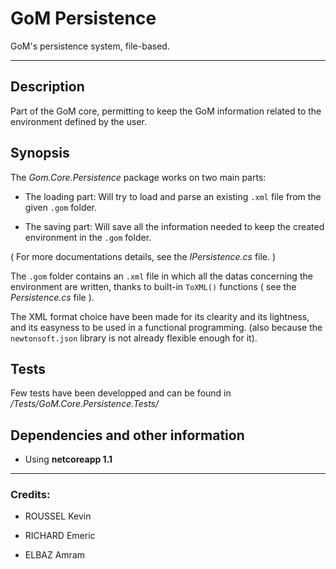 # GoM Persistence

GoM's persistence system, file-based.

---

## Description
	
Part of the GoM core, permitting to keep the GoM information related to the environment defined by the user. 


## Synopsis


The _Gom.Core.Persistence_ package works on two main parts: 
	
	
- The loading part: Will try to load and parse an existing `.xml` file from the given `.gom` folder.

- The saving part:  Will save all the information needed to keep the created environment in the `.gom` folder. 

( For more documentations details, see the _IPersistence.cs_ file. ) 

	
	
The  `.gom` folder contains an `.xml` file in which all the datas concerning the environment are written, thanks to built-in `ToXML()` functions ( see the _Persistence.cs_ file ).



The XML format choice have been made for its clearity and its lightness, and its easyness to be used in a functional programming.
(also because the `newtonsoft.json` library is not already flexible enough for it).

	


## Tests
	
Few tests have been developped and can be found in _/Tests/GoM.Core.Persistence.Tests/_

## Dependencies and other information
	
 - Using __netcoreapp 1.1__
	

---

### Credits:


- ROUSSEL Kevin

- RICHARD Emeric

- ELBAZ Amram
